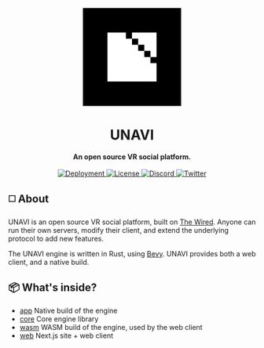 <div align="center">
  <img src="./assets/block-logo.png" alt="UNAVI Logo" height="200" />
  <h1>UNAVI</h1>
  <strong>An open source VR social platform.</strong>
</div>

<br />

<div align="center">
  <a href="https://unavi.xyz">
    <img alt="Deployment" src="https://img.shields.io/github/deployments/unavi-xyz/unavi/production?label=deployment">
  </a>
  <a href="https://github.com/unavi-xyz/unavi/blob/main/LICENSE">
    <img src="https://img.shields.io/github/license/unavi-xyz/unavi" alt="License" />
  </a>
  <a href="https://discord.gg/VCsAEneUMn">
    <img src="https://img.shields.io/discord/918705784311939134.svg?label=&logo=discord&logoColor=ffffff&color=7389D8&labelColor=6A7EC2" alt="Discord" />
  </a>
  <a href="https://twitter.com/unavi_xyz">
    <img src="https://img.shields.io/badge/unavi__xyz--1DA1F2?logo=twitter" alt="Twitter" />
  </a>
</div>

## ◻️ About

UNAVI is an open source VR social platform, built on [The Wired](https://github.com/unavi-xyz/wired-protocol).
Anyone can run their own servers, modify their client, and extend the underlying protocol to add new features.

The UNAVI engine is written in Rust, using [Bevy](https://bevyengine.org/).
UNAVI provides both a web client, and a native build.

## 📦 What's inside?

- [app](/app) Native build of the engine
- [core](/core) Core engine library
- [wasm](/wasm) WASM build of the engine, used by the web client
- [web](/web) Next.js site + web client
